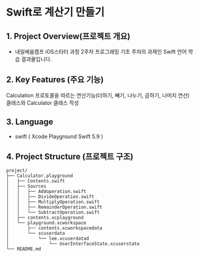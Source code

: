 # Swift로 계산기 만들기

## 1. Project Overview(프로젝트 개요)
- 내일배움캠프 iOS스타터 과정 2주차 프로그래밍 기초 주차의 과제인 Swift 언어 학습 결과물입니다.

## 2. Key Features (주요 기능)
Calculation 프로토콜을 따르는 연산기능(더하기, 빼기, 나누기, 곱하기, 나머지 연산) 클래스와 Calculator 클래스 작성

## 3. Language
- swift ( Xcode Playground Swift 5.9 )

## 4. Project Structure (프로젝트 구조)
```plaintext
project/
├── Calculator.playground
│   ├── Contents.swift
│   ├── Sources
│   │   ├── Addoperation.swift
│   │   ├── DivideOperation.swift
│   │   ├── MultiplyOperation.swift
│   │   ├── RemainderOperation.swift
│   │   └── SubtractOperation.swift
│   ├── contents.xcplayground
│   └── playground.xcworkspace
│       ├── contents.xcworkspacedata
│       └── xcuserdata
│           └── lee.xcuserdatad
│               └── UserInterfaceState.xcuserstate
└── README.md
```
